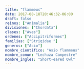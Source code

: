 ```yaml
---
title: "flammeus"
date: 2017-08-18T20:46:32-06:00
draft: false
reinos: ["Animalia"]
divisiones: ["Chordata"]
clases: ["Aves"]
ordenes: ["Accipitriformes"]
familias: ["Strigidae "]
generos: ["Asio"]
nombre_cientifico: "Asio flammeus"
nombre_comun: "Lechuza Campestre"
nombre_ingles: "Short-eared Owl"
---
```

